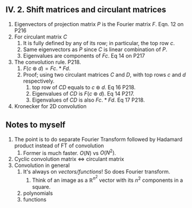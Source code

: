 ## IV. 2. Shift matrices and circulant matrices
1. Eigenvectors of projection matrix $P$ is the Fourier matrix $F$. Eqn. 12 on P216
2. For circulant matrix $C$
	1. It is fully defined by any of its row; in particular, the top row $c$. 
	2. Same eigenvectors as $P$ since $C$ is linear combination of $P$.
	3. Eigenvalues are components of $Fc$. Eq 14 on P217
3. The convolution rule.  P218.
	1. $F(c\circledast d)=Fc.\ast Fd$. 
	2. Proof; using two circulant matrices $C$ and $D$, with top rows $c$ and $d$ respectively.
		1. top row of $CD$ equals to $c\circledast d$. Eq 16 P218.
		2. Eigenvalues of $CD$ is $F(c\circledast d)$. Eq 14 P217.
		3. Eigenvalues of $CD$ is also $Fc.\ast Fd$. Eq 17 P218.
4. Kronecker for 2D convolution
## Notes to myself
1. The point is to do separate Fourier Transform followed by Hadamard product instead of FT of convolution
	1. Former is much faster. $O(N)$ vs $O(N^2)$.
2. Cyclic convolution matrix $\Leftrightarrow$ circulant matrix
3. Convolution in general
	1. It's always on *vectors/functions*! So does Fourier transform.
		1. Think of an image as a $\mathbb{R}^{n^2}$ vector with its $n^2$ components in a square.
	2. polynomials
	3. functions